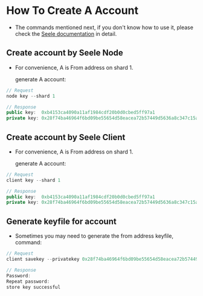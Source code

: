 # How To Create A Account

- The commands mentioned next, if you don't know how to use it, please check the [Seele documentation](../index.html) in detail.

## Create account by Seele Node

- For convenience, A is From address on shard 1.

  generate A account:

```js
// Request
node key --shard 1

// Response
public key:  0xb4153ca4090a11af1984cdf20b0d0cbed5ff97a1
private key: 0x28f74ba46964f6bd09be55654d58eacea72b57449d5636a8c347c15a9104f
```

## Create account by Seele Client

- For convenience, A is From address on shard 1.

  generate A account:

```js
// Request
client key --shard 1

// Response
public key:  0xb4153ca4090a11af1984cdf20b0d0cbed5ff97a1
private key: 0x28f74ba46964f6bd09be55654d58eacea72b57449d5636a8c347c15a9104f
```

## Generate keyfile for account

- Sometimes you may need to generate the from address keyfile, command:
    
```js
// Request
client savekey --privatekey 0x28f74ba46964f6bd09be55654d58eacea72b57449d5636a8c347c15a9104fbc3 --file .keystore-shard1

// Response
Password:
Repeat password:
store key successful
```
